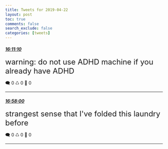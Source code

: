 ```yaml
---
title: Tweets for 2019-04-22
layout: post
toc: true
comments: false
search_exclude: false
categories: [tweets]
---
```



#### <a href = "https://twitter.com/deepfates/status/1120449995138723840">*16:11:10*</a>

<font size="5">warning: do not use ADHD machine if you already have ADHD</font>



🗨️ 0 ♺ 0 🤍  0   

---
    
#### <a href = "https://twitter.com/deepfates/status/1120461779421810688">*16:58:00*</a>

<font size="5">strangest sense that I've folded this laundry before</font>



🗨️ 0 ♺ 0 🤍  0   

---
    
            

